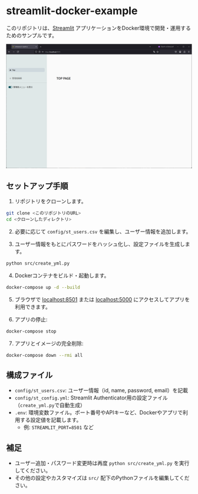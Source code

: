 # streamlit-docker-example

このリポジトリは、[Streamlit](https://github.com/streamlit/streamlit) アプリケーションをDocker環境で開発・運用するためのサンプルです。

<p align="center">
<img src="/img/screenshot.png" alt="streamlit in docker">
</p>

## セットアップ手順

1. リポジトリをクローンします。

```bash
git clone <このリポジトリのURL>
cd <クローンしたディレクトリ>
```

2. 必要に応じて `config/st_users.csv` を編集し、ユーザー情報を追加します。

3. ユーザー情報をもとにパスワードをハッシュ化し、設定ファイルを生成します。

```bash
python src/create_yml.py
```

4. Dockerコンテナをビルド・起動します。

```bash
docker-compose up -d --build
```

5. ブラウザで [localhost:8501](http://localhost:8501) または [localhost:5000](http://localhost:5000) にアクセスしてアプリを利用できます。

6. アプリの停止:

```bash
docker-compose stop
```

7. アプリとイメージの完全削除:

```bash
docker-compose down --rmi all
```

## 構成ファイル

- `config/st_users.csv`: ユーザー情報（id, name, password, email）を記載
- `config/st_config.yml`: Streamlit Authenticator用の設定ファイル（`create_yml.py`で自動生成）
- `.env`: 環境変数ファイル。ポート番号やAPIキーなど、Dockerやアプリで利用する設定値を記載します。
    - 例: `STREAMLIT_PORT=8501` など

## 補足

- ユーザー追加・パスワード変更時は再度 `python src/create_yml.py` を実行してください。
- その他の設定やカスタマイズは `src/` 配下のPythonファイルを編集してください。